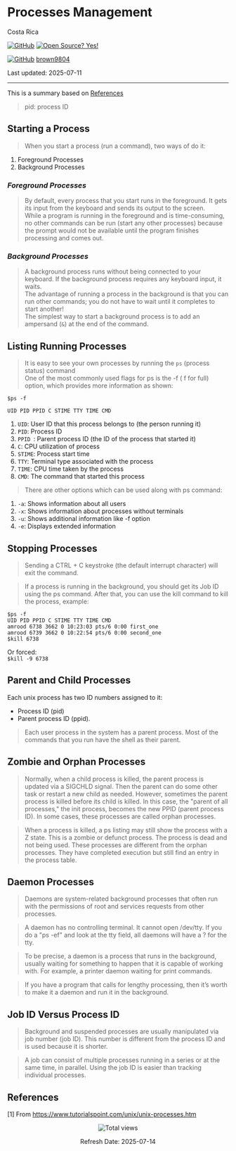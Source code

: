 # Processes Management

Costa Rica

[![GitHub](https://badgen.net/badge/icon/github?icon=github&label)](https://github.com) [![Open Source? Yes!](https://badgen.net/badge/Open%20Source%20%3F/Yes%21/blue?icon=github)](https://github.com/Naereen/badges/)

[![GitHub](https://img.shields.io/badge/--181717?logo=github&logoColor=ffffff)](https://github.com/) [brown9804](https://github.com/brown9804)


Last updated: 2025-07-11

----------------------

This is a summary based on [References](#references)

> pid: process ID

## Starting a Process
> When you start a process (run a command), two ways of do it:
1. Foreground Processes
2. Background Processes

### _Foreground Processes_
> By default, every process that you start runs in the foreground. It gets its input from the keyboard and sends its output to the screen. <br/>
> While a program is running in the foreground and is time-consuming, no other commands can be run (start any other processes) because the prompt would not be available until the program finishes processing and comes out.

### _Background Processes_
> A background process runs without being connected to your keyboard. If the background process requires any keyboard input, it waits. <br/>
> The advantage of running a process in the background is that you can run other commands; you do not have to wait until it completes to start another! <br/>
> The simplest way to start a background process is to add an ampersand (`&`) at the end of the command. <br/>

## Listing Running Processes
> It is easy to see your own processes by running the `ps` (process status) command <br/>
> One of the most commonly used flags for ps is the -f ( f for full) option, which provides more information as shown:

`$ps -f`

```
UID PID PPID C STIME TTY TIME CMD
```

1. `UID`: User ID that this process belongs to (the person running it)
2. `PID`: Process ID
3. `PPID `: Parent process ID (the ID of the process that started it)
4. `C`: CPU utilization of process
5. `STIME`: Process start time
6. `TTY`: Terminal type associated with the process
7. `TIME`: CPU time taken by the process
8. `CMD`: The command that started this process

> There are other options which can be used along with ps command:
1. `-a`: Shows information about all users
2. `-x`: Shows information about processes without terminals
3. `-u`: Shows additional information like -f option
4. `-e`: Displays extended information

## Stopping Processes
> Sending a CTRL + C keystroke (the default interrupt character) will exit the command. <br/>

> If a process is running in the background, you should get its Job ID using the ps command. After that, you can use the kill command to kill the process, example:
```
$ps -f
UID PID PPID C STIME TTY TIME CMD
amrood 6738 3662 0 10:23:03 pts/6 0:00 first_one
amrood 6739 3662 0 10:22:54 pts/6 0:00 second_one
$kill 6738
```

Or forced: <br/>
`$kill -9 6738`

## Parent and Child Processes
Each unix process has two ID numbers assigned to it:
- Process ID (pid) 
- Parent process ID (ppid). 

> Each user process in the system has a parent process. Most of the commands that you run have the shell as their parent. 

## Zombie and Orphan Processes
> Normally, when a child process is killed, the parent process is updated via a SIGCHLD signal. Then the parent can do some other task or restart a new child as needed. However, sometimes the parent process is killed before its child is killed. In this case, the "parent of all processes," the init process, becomes the new PPID (parent process ID). In some cases, these processes are called orphan processes.

> When a process is killed, a ps listing may still show the process with a Z state. This is a zombie or defunct process. The process is dead and not being used. These processes are different from the orphan processes. They have completed execution but still find an entry in the process table.

## Daemon Processes

> Daemons are system-related background processes that often run with the permissions of root and services requests from other processes.

> A daemon has no controlling terminal. It cannot open /dev/tty. If you do a "ps -ef" and look at the tty field, all daemons will have a ? for the tty.

> To be precise, a daemon is a process that runs in the background, usually waiting for something to happen that it is capable of working with. For example, a printer daemon waiting for print commands.

> If you have a program that calls for lengthy processing, then it’s worth to make it a daemon and run it in the background.

## Job ID Versus Process ID

> Background and suspended processes are usually manipulated via job number (job ID). This number is different from the process ID and is used because it is shorter.

> A job can consist of multiple processes running in a series or at the same time, in parallel. Using the job ID is easier than tracking individual processes.

## References
[1] From https://www.tutorialspoint.com/unix/unix-processes.htm <br/>

<!-- START BADGE -->
<div align="center">
  <img src="https://img.shields.io/badge/Total%20views-673-limegreen" alt="Total views">
  <p>Refresh Date: 2025-07-14</p>
</div>
<!-- END BADGE -->
